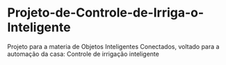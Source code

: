 # Projeto-de-Controle-de-Irriga-o-Inteligente
Projeto para a materia de Objetos Inteligentes Conectados, voltado para a automação da casa: Controle de irrigação inteligente

